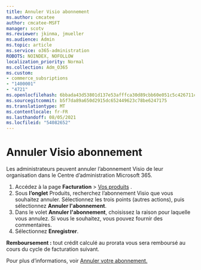 ```yaml
---
title: Annuler Visio abonnement
ms.author: cmcatee
author: cmcatee-MSFT
manager: scotv
ms.reviewer: jkinma, jmueller
ms.audience: Admin
ms.topic: article
ms.service: o365-administration
ROBOTS: NOINDEX, NOFOLLOW
localization_priority: Normal
ms.collection: Adm_O365
ms.custom:
- commerce_subsriptions
- "1400001"
- "4721"
ms.openlocfilehash: 6bbada43d53801d137e53afffca30d89cbb60e051c5c426711caaadb36cf39bd
ms.sourcegitcommit: b5f7da89a650d2915dc652449623c78be6247175
ms.translationtype: MT
ms.contentlocale: fr-FR
ms.lasthandoff: 08/05/2021
ms.locfileid: "54082652"
---
```

# <a name="cancel-visio-subscription"></a>Annuler Visio abonnement

Les administrateurs peuvent annuler l’abonnement Visio de leur organisation dans le Centre d’administration Microsoft 365.

1. Accédez à la page **Facturation** \> [Vos produits](https://go.microsoft.com/fwlink/p/?linkid=842054) .
2. Sous **l’onglet** Produits, recherchez l’abonnement Visio que vous souhaitez annuler. Sélectionnez les trois points (autres actions), puis sélectionnez **Annuler l'abonnement**.
3. Dans le volet **Annuler l'abonnement**, choisissez la raison pour laquelle vous annulez. Si vous le souhaitez, vous pouvez fournir des commentaires.
4. Sélectionnez **Enregistrer**.

**Remboursement :** tout crédit calculé au prorata vous sera remboursé au cours du cycle de facturation suivant.

Pour plus d’informations, voir [Annuler votre abonnement.](/microsoft-365/commerce/subscriptions/cancel-your-subscription)